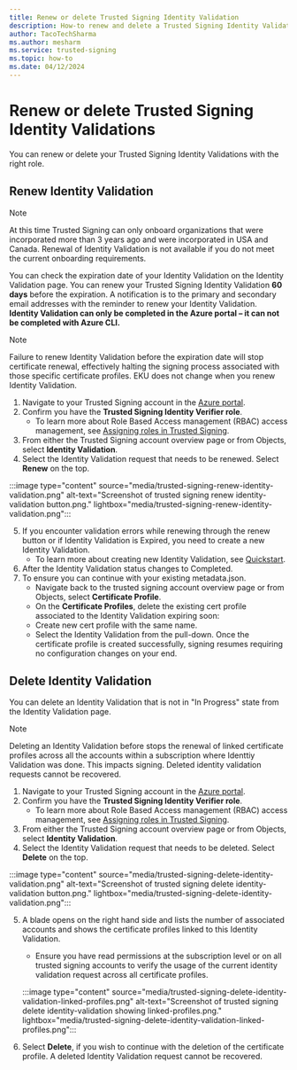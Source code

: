 ```yaml
---
title: Renew or delete Trusted Signing Identity Validation
description: How-to renew and delete a Trusted Signing Identity Validation. 
author: TacoTechSharma
ms.author: mesharm 
ms.service: trusted-signing 
ms.topic: how-to 
ms.date: 04/12/2024 
---
```


# Renew or delete Trusted Signing Identity Validations
You can renew or delete your Trusted Signing Identity Validations with the right role.

## Renew Identity Validation 
> [!NOTE]
> At this time Trusted Signing can only onboard organizations that were incorporated more than 3 years ago and were incorporated in USA and Canada.  Renewal of Identity Validation is not available if you do not meet the current onboarding requirements.

You can check the expiration date of your Identity Validation on the Identity Validation page. You can renew your Trusted Signing Identity Validation **60 days** before the expiration. A notification is to the primary and secondary email addresses with the reminder to renew your Identity Validation.
**Identity Validation can only be completed in the Azure portal – it can not be completed with Azure CLI.**

>[!Note]
>Failure to renew Identity Validation before the expiration date will stop certificate renewal, effectively halting the signing process associated with those specific certificate profiles.
>EKU does not change when you renew Identity Validation. 

1. Navigate to your Trusted Signing account in the [Azure portal](https://portal.azure.com/).
2. Confirm you have the **Trusted Signing Identity Verifier role**.
    - To learn more about Role Based Access management (RBAC) access management, see [Assigning roles in Trusted Signing](tutorial-assign-roles.md).
3. From either the Trusted Signing account overview page or from Objects, select **Identity Validation**.
4. Select the Identity Validation request that needs to be renewed. Select **Renew** on the top. 

:::image type="content" source="media/trusted-signing-renew-identity-validation.png" alt-text="Screenshot of trusted signing renew identity-validation button.png." lightbox="media/trusted-signing-renew-identity-validation.png":::

5. If you encounter validation errors while renewing through the renew button or if Identity Validation is Expired, you need to create a new Identity Validation. 
    - To learn more about creating new Identity Validation, see [Quickstart](quickstart.md). 
6. After the Identity Validation status changes to Completed.
7. To ensure you can continue with your existing metadata.json.
    - Navigate back to the trusted signing account overview page or from Objects, select **Certificate Profile**.
    - On the **Certificate Profiles**, delete the existing cert profile associated to the Identity Validation expiring soon:
    - Create new cert profile with the same name.
    - Select the Identity Validation from the pull-down. Once the certificate profile is created successfully, signing resumes requiring no configuration changes on your end.
    
## Delete Identity Validation

You can delete an Identity Validation that is not in "In Progress" state from the Identity Validation page.

>[!Note]
>Deleting an Identity Validation before stops the renewal of linked certificate profiles across all the accounts within a subscription where Identtiy Validation was done. This impacts signing. 
>Deleted identity validation requests cannot be recovered.

1. Navigate to your Trusted Signing account in the [Azure portal](https://portal.azure.com/).
2. Confirm you have the **Trusted Signing Identity Verifier role**.
    - To learn more about Role Based Access management (RBAC) access management, see [Assigning roles in Trusted Signing](tutorial-assign-roles.md).
3. From either the Trusted Signing account overview page or from Objects, select **Identity Validation**.
4. Select the Identity Validation request that needs to be deleted. Select **Delete** on the top. 

:::image type="content" source="media/trusted-signing-delete-identity-validation.png" alt-text="Screenshot of trusted signing delete identity-validation button.png." lightbox="media/trusted-signing-delete-identity-validation.png":::

5. A blade opens on the right hand side and lists the number of associated accounts and shows the certificate profiles linked to this Identity Validation. 
    - Ensure you have read permissions at the subscription level or on all trusted signing accounts to verify the usage of the current identity validation request across all certificate profiles. 
    
    :::image type="content" source="media/trusted-signing-delete-identity-validation-linked-profiles.png" alt-text="Screenshot of trusted signing delete identity-validation showing linked-profiles.png." lightbox="media/trusted-signing-delete-identity-validation-linked-profiles.png"::: 

6. Select **Delete**, if you wish to continue with the deletion of the certificate profile. A deleted Identity Validation request cannot be recovered. 
    
